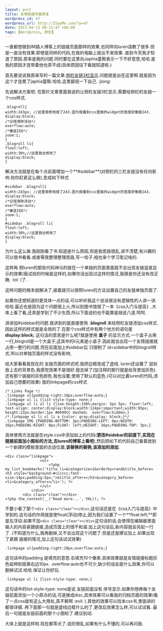 ```yaml
--- 
layout: post
title: 友情链接页面修复
wordpress_id: 47
wordpress_url: http://ISayMe.com/?p=47
date: 2011-04-13 00:12:47 +08:00
tags: [Wordpress, 原创]
---
```

一直都想做到IM路人博客上的链接页面那样的效果,也同样向luren请教了很多.但是一直没有效果.即使是同样的代码,在我的电脑上就出不来效果.
直到今天我才知道了原因.原来是我的问题.同时要在这里向Japhia童鞋表示一下不好意思,哈哈.是我的原因才连带着他也弄不成(具体原因往下看就知道啦.)

首先要说说我原来写的一篇文章.[侧栏友链3栏显示](http://isayme.com/2011/04/33-three-column-friends-sidebar).问题就是出在这里啊.就是因为这个才连累了japhia童鞋.哈哈.这里鄙视一下自己. :jiong: 

先说解决方案吧. 在那片文章里面我说的让侧栏友链3栏显示,需要给侧栏的友链一个css样式.

    .blogroll{
    width:243px; //这里我修改成了243.因为我看到css里面的widget的宽度好像是243.
    display:block;
    /*记得清除浮动*/
    overflow:auto;
    /*兼容IE6*/
    zoom:1;
    }
    .blogroll li{
    float:left;
    width:30%;//这里我也修改了
    display:block;
    }
解决方法就是在每个点前面增加一个**#sidebar**(对侧栏的三栏友链没有任何影响.劝你赶紧这么做),变成如下样式

    #sidebar .blogroll{
    width:243px; //这里我修改成了243.因为我看到css里面的widget的宽度好像是243.
    display:block;
    /*记得清除浮动*/
    overflow:auto;
    /*兼容IE6*/
    zoom:1;
    }
    #sidebar .blogroll li{
    float:left;
    width:30%;//这里我也修改了
    display:block;
    }

为什么这么做.我刚刚看了书.知道是什么原因,但是我思路很乱,讲不清楚,有兴趣的可以借书看看.或者等我整理整理思路,写一哈子,咱也来个学习笔记啥的.

这样再 把luren的那些代码神马的放在一个单独的页面里面就不会出现友链竖直显示的效果(我试验的时候是这样的,如果你没出现过这样的情况,我猜是你还没有改正确. :lol: )了.

这样问题的根本就解决了,接着就可以按照luren的方法设置自己的友链单独页面了.

如果你还想知道的更具体一点的话,可以听听我这个说话很没有逻辑性的人讲一讲.哈哈.最近也是因为这个问题很上火,所以到图书馆借了一本《css入门与提高》,大体上看了看,还真是学到了不少东西.所以下面说的也不能算是胡说八道.呵呵.

讲讲加#sidebar的问题.我讲到的是直接使用 **.blogroll** 来给侧栏友链添加css样式.因此这样的样式就是全局的了.在那个css样式中有两个地方的语句是**display:block;** 这句话的意思是什么呢?就是使用 **盒子** 的显示方式.一个盒子占用一行,blogroll是一个大盒子,这其中的li元素是小盒子.因此就会出现一个友情链接就占用一整行的问题.而在前面加上#sidebar后 只限制了 id=sidebar中的blogroll样式.所以对单独页面的样式没有影响,

给大家看看我现在的  友链页面的样式吧.我把边框改成了虚线. luren还设置了 鼠标放上去的背景色.我感觉效果不是很好.就去掉了(加注释的那行就是给背景加灰色).还有那个链接的灰色颜色.我也没要,使用了默认的蓝色.(可以对比着luren的代码,添加自己想要的效果)
我的linkpage的css样式

    /* Links Page */
    .linkpage ul{padding-right:10px;overflow:auto;}
    .linkpage ul li {list-style-type: none;}
    .linkpage ul li ul li {line-height:150%;margin: 5px 5px; float:left; text-align: center;display:block;width:124px!important;width:93px; height:22px;border:1px #6699CC dashed;  overflow:hidden;}
    /*.linkpage ul li ul li a {color: gray;display: block;}*/
    .linkpage IMG {PADDING-BOTTOM: 3px;PADDING-LEFT: 0px;WIDTH: 16px;PADDING-RIGHT: 0px;FLOAT: left;HEIGHT: 16px;PADDING-TOP: 3px;}

具体使用方法就是在style.css中添加如上的代码(**更改#sidebar的前提下,实现在链接前面加小图标的方法,去luren的博客上看吧**),然后把如下的代码自己看着放到一个新建的模板里面的合适位置,**该替换的替换,该添加的添加**.

    <div class="linkpage">
                    <ul>
                        <?php my_list_bookmarks('title_li=&categorize=1&orderby=rand&title_before=<h3 style="background:#cccccc;font-size:14px;padding:5px;">&title_after=</h3>&category_before=<li>&category_after=</li>'); ?>
                    </ul>
                </div>
            <div class="clear"></div>
    <?php the_content(__('Read more...', YHL)); ?>

不要小看了那个`<div class="clear"></div>`,这句话还是在《css入门与提高》中学到的.这句话的作用就是使float(浮动)停止,因为我们设置了一个**float:left;**即是左浮动.如果不加`<div class="clear"></div>`这句话的话,会使得在编辑器里面输入的内容紧跟链接,造成页面上的很不和谐.加上这句话后,新内容就会另起一行了.
(不知道为什么,我再删掉,又不会出现这个问题了.但是还是建议加上.如果出现了紧跟 链接的情况,加上这句话试试效果)

    .linkpage ul{padding-right:10px;overflow:auto;}

这句话中的padding 是填充的意思.右填充10个像素.具体效果就是友情链接标题灰色延伸到距离右边10px. 
.overflow:auto也不可少,缺少的话会是什么效果,你可以删掉试试.哈哈.保证让你好玩.

    .linkpage ul li {list-style-type: none;}

这句话中的list-style-type: none是说 友链前面没有 序号显示.如果你想再每个友链前面添加一个小原点的话,可是换成disc,具体效果可以看我的归档页面的效果(看了一点css就有这么大用处,真不赖啊  :evil: ).其他的效果可以找本css书,里面讲的都很详细.
再下面那一句就是虚线边框什么的了.更改后效果怎么样,可以试试看.
最后一句就是友链前面的那个小图标了.建议别动.

大体上就是这样啦.现在都零点了.说的很乱,如果有什么不懂的,可以再问我.
